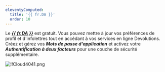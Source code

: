 ```yaml
---
eleventyComputed:
  title: '{{ fr.DA }}'
  order: 10
---
```

Le [***{{ fr.DA }}***](https://portal.devolutions.com/) est gratuit. Vous pouvez mettre à jour vos préférences de profil et d'infolettres tout en accédant à vos services en ligne Devolutions. Créez et gérez vos ***Mots de passe d'application*** et activez votre ***Authentification à deux facteurs*** pour une couche de sécurité supplémentaire.  

![!!Cloud4041.png](https://webdevolutions.azureedge.net/docs/fr/cloud/Cloud4041.png) 

